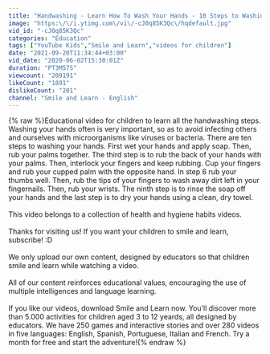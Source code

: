 ```yaml
---
title: "Handwashing - Learn How To Wash Your Hands - 10 Steps to Washing Your Hands"
image: "https:\/\/i.ytimg.com\/vi\/-cJ0q85K3Qc\/hqdefault.jpg"
vid_id: "-cJ0q85K3Qc"
categories: "Education"
tags: ["YouTube Kids","Smile and Learn","videos for children"]
date: "2021-09-20T11:34:44+03:00"
vid_date: "2020-06-02T15:30:01Z"
duration: "PT3M57S"
viewcount: "209191"
likeCount: "1891"
dislikeCount: "201"
channel: "Smile and Learn - English"
---
```

{% raw %}Educational video for children to learn all the handwashing steps. Washing your hands often is very important, so as to avoid infecting others and ourselves with microorganisms like viruses or bacteria. There are ten steps to washing your hands. First wet your hands and apply soap. Then, rub your palms together. The third step is to rub the back of your hands with your palms. Then, interlock your fingers and keep rubbing. Cup your fingers and rub your cupped palm with the opposite hand. In step 6 rub your thumbs well. Then, rub the tips of your fingers to wash away dirt left in your fingernails. Then, rub your wrists. The ninth step is to rinse the soap off your hands and the last step is to dry your hands using a clean, dry towel.<br /><br />This video belongs to a collection of health and hygiene habits videos.<br /><br />Thanks for visiting us! If you want your children to smile and learn, subscribe! :D<br /><br />We only upload our own content, designed by educators so that children smile and learn while watching a video. <br /><br />All of our content reinforces educational values, encouraging the use of multiple intelligences and language learning. <br /><br />If you like our videos, download Smile and Learn now. You’ll discover more than 5.000 activities for children aged 3 to 12 yeards, all designed by educators. We have 250 games and interactive stories and over 280 videos in five languages: English, Spanish, Portuguese, Italian and French. Try a month for free and start the adventure!{% endraw %}
